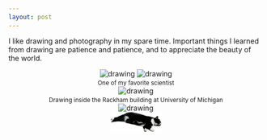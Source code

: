 ```yaml
---
layout: post
---
```


I like drawing and photography in my spare time. 
Important things I learned from drawing are patience and patience, and to appreciate the beauty of the world. 

<center><img src="selfportrait-0.png" alt="drawing" style="max-width: 40%;"> <img src="selfportrait-1.png" alt="drawing" style="max-width: 40%;"></center>

<center><small>One of my favorite scientist</small><br><img src="drawing2017-e.jpg" alt="drawing" style="max-width: 40%;"></center>

<center><small>Drawing inside the Rackham building at University of Michigan</small><br><img src="drawing2024-inside.png" alt="drawing" style="max-width: 40%;"></center>


<center><img src="xiaohei.png" alt="..." width="100"></center>
